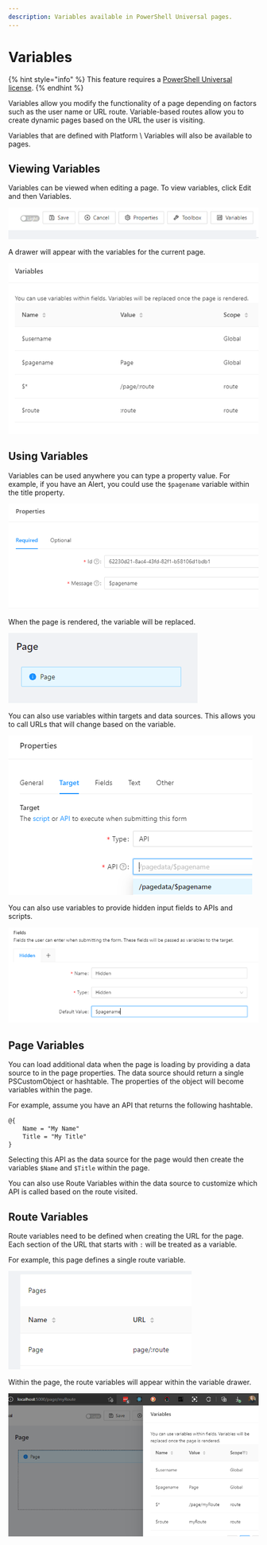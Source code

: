```yaml
---
description: Variables available in PowerShell Universal pages.
---
```


# Variables

{% hint style="info" %}
This feature requires a [PowerShell Universal license](../../licensing.md).&#x20;
{% endhint %}

Variables allow you modify the functionality of a page depending on factors such as the user name or URL route. Variable-based routes allow you to create dynamic pages based on the URL the user is visiting.&#x20;

Variables that are defined with Platform \ Variables will also be available to pages.

## Viewing Variables

Variables can be viewed when editing a page. To view variables, click Edit and then Variables.&#x20;

![](<../../.gitbook/assets/image (298) (1) (1) (1).png>)

A drawer will appear with the variables for the current page.&#x20;

![](<../../.gitbook/assets/image (301) (1) (1).png>)

## Using Variables

Variables can be used anywhere you can type a property value. For example, if you have an Alert, you could use the `$pagename` variable within the title property.&#x20;

![](<../../.gitbook/assets/image (293).png>)

When the page is rendered, the variable will be replaced.&#x20;

![](<../../.gitbook/assets/image (299) (1).png>)



You can also use variables within targets and data sources. This allows you to call URLs that will change based on the variable.&#x20;

![](<../../.gitbook/assets/image (297) (1).png>)

You can also use variables to provide hidden input fields to APIs and scripts.&#x20;

&#x20;

![](<../../.gitbook/assets/image (296) (1) (1).png>)

## Page Variables

You can load additional data when the page is loading by providing a data source to in the page properties. The data source should return a single PSCustomObject or hashtable. The properties of the object will become variables within the page.&#x20;

For example, assume you have an API that returns the following hashtable.&#x20;

```
@{
    Name = "My Name"
    Title = "My Title"
}
```

Selecting this API as the data source for the page would then create the variables `$Name` and `$Title` within the page.&#x20;

You can also use Route Variables within the data source to customize which API is called based on the route visited.&#x20;

## Route Variables

Route variables need to be defined when creating the URL for the page. Each section of the URL that starts with `:` will be treated as a variable.&#x20;

For example, this page defines a single route variable.&#x20;

![](<../../.gitbook/assets/image (294) (1).png>)

Within the page, the route variables will appear within the variable drawer.&#x20;

![](<../../.gitbook/assets/image (300) (1) (1) (1).png>)

